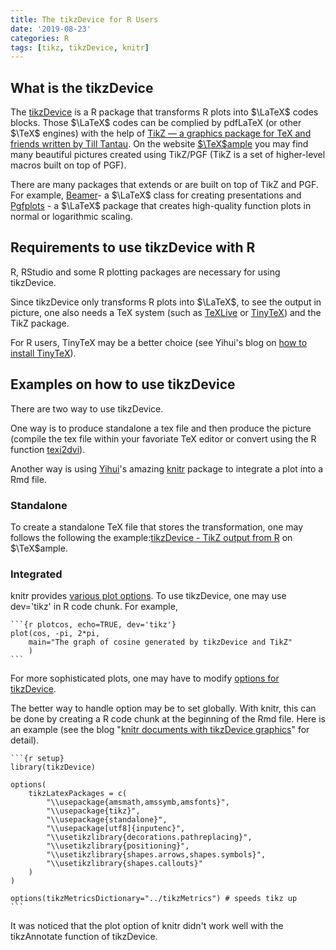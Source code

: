 ```yaml
---
title: The tikzDevice for R Users
date: '2019-08-23'
categories: R
tags: [tikz, tikzDevice, knitr]
---
```


## What is the tikzDevice

The [tikzDevice](https://www.daqana.org/tikzDevice/) is a R package that transforms R plots into $\LaTeX$ codes blocks. Those $\LaTeX$ codes can be complied by pdfLaTeX (or other $\TeX$ engines) with the help of [TikZ — a graphics package for TeX and friends written by Till Tantau](https://en.wikipedia.org/wiki/PGF/TikZ). On the website [$\TeX$ample](http://www.texample.net/tikz/examples/) you may find many beautiful pictures created using TikZ/PGF (TikZ is a set of higher-level macros built on top of PGF).

There are many packages that extends or are built on top of TikZ and PGF. For example, [Beamer](https://en.wikipedia.org/wiki/Beamer_(LaTeX))- a $\LaTeX$ class for creating presentations and [Pgfplots](https://ctan.org/pkg/pgfplots) - a $\LaTeX$ package that creates high-quality function plots in normal or logarithmic scaling.

## Requirements to use tikzDevice with R

R, RStudio and some R plotting packages are necessary for using tikzDevice.

Since tikzDevice only transforms R plots into $\LaTeX$, to see the output in picture, one also needs a TeX system (such as [TeXLive](https://tug.org/texlive/) or [TinyTeX](https://yihui.name/tinytex/)) and the TikZ package.

For R users, TinyTeX may be a better choice (see Yihui's blog on [how to install TinyTeX](https://yihui.name/tinytex/#for-r-users)).

## Examples on how to use tikzDevice

There are two way to use tikzDevice.

One way is to produce standalone a tex file and then produce the picture (compile the tex file within your favoriate TeX editor or convert using the R function [texi2dvi](https://www.rdocumentation.org/packages/tools/versions/3.6.1/topics/texi2dvi)). 

Another way is using [Yihui](https://yihui.name/)'s amazing [knitr](https://yihui.name/knitr/) package to integrate a plot into a Rmd file.

### Standalone

To create a standalone TeX file that stores the transformation, one may follows the following the example:[tikzDevice - TikZ output from R](http://www.texample.net/tikz/examples/tikzdevice-demo/) on $\TeX$ample.

### Integrated

knitr provides [various plot options](https://yihui.name/knitr/options/#plots). To use tikzDevice, one may use dev='tikz' in R code chunk. For example,

    ```{r plotcos, echo=TRUE, dev='tikz'}
    plot(cos, -pi, 2*pi,
        main="The graph of cosine generated by tikzDevice and TikZ"
        )
    ```

For more sophisticated plots, one may have to modify [options for tikzDevice](https://cran.r-project.org/web/packages/tikzDevice/vignettes/tikzDevice.pdf).

The better way to handle option may be to set globally. With knitr, this can be done by creating a R code chunk at the beginning of the Rmd file. Here is an example (see the blog "[knitr documents with tikzDevice graphics](https://www.r-bloggers.com/knitr-documents-with-tikzdevice-graphics/)" for detail).

    ```{r setup}
    library(tikzDevice)

    options(
        tikzLatexPackages = c(
            "\\usepackage{amsmath,amssymb,amsfonts}",
            "\\usepackage{tikz}",
            "\\usepackage{standalone}",
            "\\usepackage[utf8]{inputenc}",
            "\\usetikzlibrary{decorations.pathreplacing}",
            "\\usetikzlibrary{positioning}",
            "\\usetikzlibrary{shapes.arrows,shapes.symbols}",
            "\\usetikzlibrary{shapes.callouts}"
        )
    )

    options(tikzMetricsDictionary="../tikzMetrics") # speeds tikz up
    ```

It was noticed that the plot option of knitr didn't work well with the tikzAnnotate function of tikzDevice.

